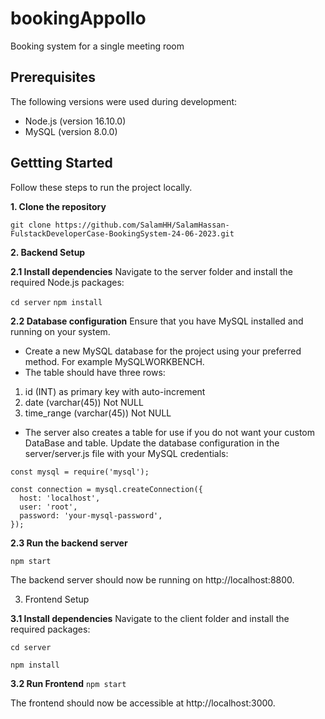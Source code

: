# bookingAppollo
Booking system for a single meeting room

## Prerequisites
The following versions were used during development:
- Node.js (version 16.10.0)
- MySQL (version 8.0.0) 

## Gettting Started
Follow these steps to run the project locally.

**1. Clone the repository**

``` git clone https://github.com/SalamHH/SalamHassan-FulstackDeveloperCase-BookingSystem-24-06-2023.git ```

**2. Backend Setup**

   
**2.1 Install dependencies**
Navigate to the server folder and install the required Node.js packages:

``` cd server ```
``` npm install ```

**2.2 Database configuration**
Ensure that you have MySQL installed and running on your system.
- Create a new MySQL database for the project using your preferred method. For example MySQLWORKBENCH.
- The table should have three rows: 
1. id (INT) as primary key with auto-increment
2. date (varchar(45)) Not NULL
3. time_range (varchar(45)) Not NULL

-  The server also creates a table for use if you do not want your custom DataBase and table. Update the database configuration in the server/server.js file with your MySQL credentials:

```
const mysql = require('mysql');

const connection = mysql.createConnection({
  host: 'localhost',
  user: 'root',
  password: 'your-mysql-password',
});

```

**2.3 Run the backend server**

``` npm start ```

The backend server should now be running on http://localhost:8800.



3. Frontend Setup


**3.1 Install dependencies**
Navigate to the client folder and install the required packages:

``` cd server ```

``` npm install ```


**3.2 Run Frontend**
``` npm start ```

The frontend should now be accessible at http://localhost:3000.





